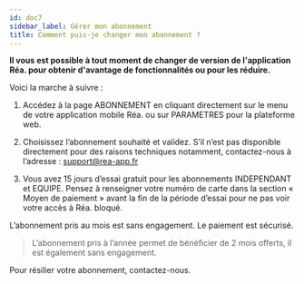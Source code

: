 ```yaml
---
id: doc7
sidebar_label: Gérer mon abonnement
title: Comment puis-je changer mon abonnement ?
---
```



**Il vous est possible à tout moment de changer de version de l'application Réa. pour obtenir d'avantage de fonctionnalités ou pour les réduire.**

Voici la marche à suivre :

1. Accédez à la page ABONNEMENT en cliquant directement sur le menu de votre application mobile Réa. ou sur PARAMETRES pour la plateforme web.

2. Choisissez l’abonnement souhaité et validez. S’il n’est pas disponible directement pour des raisons techniques notamment, contactez-nous à l’adresse : support@rea-app.fr

3. Vous avez 15 jours d’essai gratuit pour les abonnements INDEPENDANT et EQUIPE. Pensez à renseigner votre numéro de carte dans la section « Moyen de paiement » avant la fin de la période d’essai pour ne pas voir votre accès à Réa. bloqué.

L’abonnement pris au mois est sans engagement. Le paiement est sécurisé.

> L’abonnement pris à l’année permet de bénéficier de 2 mois offerts, il est également sans engagement.


Pour résilier votre abonnement, contactez-nous.
